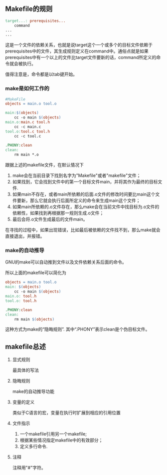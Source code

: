 ## Makefile的规则

```makefile
target...: prerequisites...
	command
...
...
```

​	这是一个文件的依赖关系，也就是说target这个一个或多个的目标文件依赖于prerequisites中的文件，其生成规则定义在command中。通俗点就是如果prerequisites中有一个以上的文件比target文件要新的话，command所定义的命令就会被执行。

值得注意是，命令都是以tab键开始。

### make是如何工作的

```makefile
#MakeFile
objects = main.o tool.o

main:$(objects)
	cc -o main $(objects)
main.o:main.c tool.h
	cc -c main.c
tool.o:tool.c tool.h
	cc -c tool.c
   
.PHONY:clean
clean:
	rm main *.o
```

跟据上述的makefile文件，在默认情况下

1. make会在当前目录下找到名字为"Makefile"或者"makefile"文件；
2. 如果找到，它会找到文件中的第一个目标文件main，并将其作为最终的目标文件.
3. 如果main不存在，或者main所依赖的后面.o文件的修改时间要比main这个文件要新，那么它就会执行后面所定义的命令来生成main这个文件；
4. 如果main所依赖的.o文件存在，那么make会在当前文件中找目标为.o文件的依赖性，如果找到再根据那一规则生成.o文件；
5. 最后会将.o文件生成最后的文件main。

在寻找的过程中，如果出现错误，比如最后被依赖的文件找不到，那么make就会直接退出，并报错。

### make的自动推导

GNU的make可以自动推到文件以及文件依赖关系后面的命令。

所以上面的makefile可以简化为

```makefile
objects = main.o tool.o
main: $(objects)
	cc -o main $(objects)
main.o: tool.h
tool.o: tool.h 

.PHONY:clean
clean:
	rm main $(objects)
```

这种方式为make的“隐晦规则”. 其中“.PHONY”表示clean是个伪目标文件。



## makefile总述

1. 显式规则

   最具体的写法

2. 隐晦规则

   make的自动推导功能

3. 变量的定义

   类似于C语言的宏，变量在执行时扩展到相应的引用位置

4. 文件指示

   1. 一个makefile引用另一个makefile;
   2. 根据某些情况指定makefile中的有效部分；
   3. 定义多行命令.

5. 注释

   注释用"#"字符。
